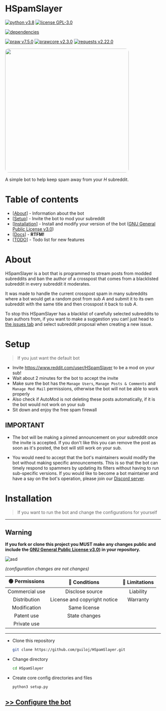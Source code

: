 # HSpamSlayer

[![python v3.8](https://img.shields.io/github/pipenv/locked/python-version/guiloj/HSpamSlayer?style=for-the-badge)](https://www.python.org/downloads/)
[![license GPL-3.0](https://img.shields.io/github/license/guiloj/HSpamSlayer?style=for-the-badge)](https://www.gnu.org/licenses/gpl-3.0.txt)

[![dependencies](https://img.shields.io/librariesio/github/guiloj/HSpamSlayer?style=for-the-badge)](https://libraries.io/github/guiloj/HSpamSlayer)

[![praw v7.5.0](https://img.shields.io/github/pipenv/locked/dependency-version/guiloj/HSpamSlayer/praw?style=for-the-badge)](https://pypi.org/project/praw/)
[![prawcore v2.3.0](https://img.shields.io/github/pipenv/locked/dependency-version/guiloj/HSpamSlayer/prawcore?style=for-the-badge)](https://pypi.org/project/prawcore/)
[![requests v2.22.0](https://img.shields.io/github/pipenv/locked/dependency-version/guiloj/HSpamSlayer/requests?style=for-the-badge)](https://pypi.org/project/requests/)

<a href="https://www.pixiv.net/en/artworks/59561246"><img style="height: 400px; border-radius: 10px;" class="taiga" src="https://cdn.discordapp.com/attachments/766913349442600971/913633329130115092/59561246_p0_master1200.png"><img></a>

A simple bot to help keep spam away from your _H_ subreddit.

# Table of contents

-   [[About](#about)] - Information about the bot
-   [[Setup](#setup)] - Invite the bot to mod your subreddit
-   [[Installation](#installation)] - Install and modify your version of the bot ([GNU General Public License v3.0](https://www.gnu.org/licenses/gpl-3.0.txt))
-   [[Docs](./doc/)] - **RTFM!**
-   [[TODO](./TODO.md)] - Todo list for new features

# About

HSpamSlayer is a bot that is programmed to stream posts from modded subreddits and ban the author of a crosspost that comes from a blacklisted subreddit in every subreddit it moderates.

It was made to handle the current crosspost spam in many subreddits where a bot would get a random post from sub _A_ and submit it to its own subreddit with the same title and then crosspost it back to sub _A_.

To stop this HSpamSlayer has a blacklist of carefully selected subreddits to ban authors from, if you want to make a suggestion you can! just head to [the issues tab](https://github.com/guiloj/HSpamSlayer/issues) and select subreddit proposal when creating a new issue.

# Setup

> If you just want the default bot

-   Invite https://www.reddit.com/user/HSpamSlayer to be a mod on your sub!
-   Wait about 2 minutes for the bot to accept the invite
-   Make sure the bot has the `Manage Users`, `Manage Posts & Comments` and `Manage Mod Mail` permissions, otherwise the bot will not be able to work properly
-   Also check if AutoMod is not deleting these posts automatically, if it is the bot would not work on your sub
-   Sit down and enjoy the free spam firewall

## IMPORTANT

-   The bot will be making a pinned announcement on your subreddit once the invite is accepted. If you don't like this you can remove the post as soon as it's posted, the bot will still work on your sub.

-   You would need to accept that the bot's maintainers would modify the bot without making specific announcements. This is so that the bot can timely respond to spammers by updating its filters without having to run sub-specific versions. If you would like to become a bot maintainer and have a say on the bot's operation, please join our [Discord server](https://discord.gg/GCCPARFf5r).

# Installation

> If you want to run the bot and change the configurations for yourself

---

## Warning

**If you fork or clone this project you MUST make any changes public and include the [GNU General Public License v3.0](https://choosealicense.com/licenses/gpl-3.0/)) in your repository.**

![asd](https://www.gnu.org/graphics/gplv3-with-text-136x68.png)

_(configuration changes are not changes)_

| 🟢 Permissions |        🔵 Conditions         | 🔴 Limitations |
| :------------: | :--------------------------: | :------------: |
| Commercial use |       Disclose source        |   Liability    |
|  Distribution  | License and copyright notice |    Warranty    |
|  Modification  |         Same license         |                |
|   Patent use   |        State changes         |                |
|  Private use   |                              |                |

---

-   Clone this repository
    ```sh
    git clone https://github.com/guiloj/HSpamSlayer.git
    ```
-   Change directory

    ```sh
    cd HSpamSlayer
    ```

-   Create core config directories and files
    ```sh
    python3 setup.py
    ```

## [>> Configure the bot](./doc/index.md)
